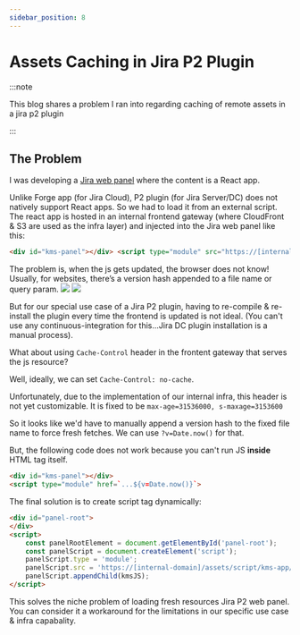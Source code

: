 ```yaml
---
sidebar_position: 8
---
```


# Assets Caching in Jira P2 Plugin

:::note

This blog shares a problem I ran into regarding caching of remote assets in a jira p2 plugin

:::

## The Problem

I was developing a [Jira web panel](https://developer.atlassian.com/server/jira/platform/web-panel/) where the content is a React app. 

Unlike Forge app (for Jira Cloud), P2 plugin (for Jira Server/DC) does not natively support React apps. So we had to load it from an external script. The react app is hosted in an internal frontend gateway (where CloudFront & S3 are used as the infra layer) and injected into the Jira web panel like this:

```html
<div id="kms-panel"></div> <script type="module" src="https://[internal-domain]/assets/panel-react/index.js"></script>
```

The problem is, when the js gets updated, the browser does not know! 
Usually, for websites, there’s a version hash appended to a file name or query param.
![](/version-hash-param.png)
![](/version-hash-filename.png)

But for our special use case of a Jira P2 plugin, having to re-compile & re-install the plugin every time the frontend is updated is not ideal. (You can't use any continuous-integration for this...Jira DC plugin installation is a manual process).

What about using `Cache-Control` header in the frontent gateway that serves the js resource? 

Well, ideally, we can set `Cache-Control: no-cache`.

Unfortunately, due to the implementation of our internal infra, this header is not yet customizable. It is fixed to be `max-age=31536000, s-maxage=3153600`

So it looks like we'd have to manually append a version hash to the fixed file name to force fresh fetches. We can use `?v=Date.now()` for that.

But, the following code does not work because you can't run JS <b>inside</b> HTML tag itself.
```html
<div id="kms-panel"></div> 
<script type="module" href=`...${v=Date.now()}`>
```

The final solution is to create script tag dynamically:

```html
<div id="panel-root">
</div>
<script>
    const panelRootElement = document.getElementById('panel-root');
    const panelScript = document.createElement('script');
    panelScript.type = 'module';
    panelScript.src = 'https://[internal-domain]/assets/script/kms-app/index.js' + `?v=${Date.now()}`;
    panelScript.appendChild(kmsJS);
</script>
```

This solves the niche problem of loading fresh resources Jira P2 web panel. You can consider it a workaround for the limitations in our specific use case & infra capabality. 